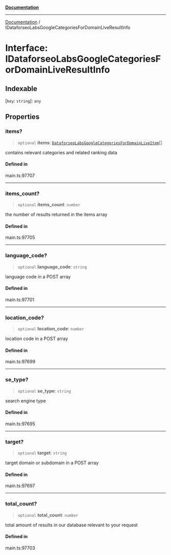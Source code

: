 [**Documentation**](../README.md)

***

[Documentation](../README.md) / IDataforseoLabsGoogleCategoriesForDomainLiveResultInfo

# Interface: IDataforseoLabsGoogleCategoriesForDomainLiveResultInfo

## Indexable

 \[`key`: `string`\]: `any`

## Properties

### items?

> `optional` **items**: [`DataforseoLabsGoogleCategoriesForDomainLiveItem`](../classes/DataforseoLabsGoogleCategoriesForDomainLiveItem.md)[]

contains relevant categories and related ranking data

#### Defined in

main.ts:97707

***

### items\_count?

> `optional` **items\_count**: `number`

the number of results returned in the items array

#### Defined in

main.ts:97705

***

### language\_code?

> `optional` **language\_code**: `string`

language code in a POST array

#### Defined in

main.ts:97701

***

### location\_code?

> `optional` **location\_code**: `number`

location code in a POST array

#### Defined in

main.ts:97699

***

### se\_type?

> `optional` **se\_type**: `string`

search engine type

#### Defined in

main.ts:97695

***

### target?

> `optional` **target**: `string`

target domain or subdomain in a POST array

#### Defined in

main.ts:97697

***

### total\_count?

> `optional` **total\_count**: `number`

total amount of results in our database relevant to your request

#### Defined in

main.ts:97703
